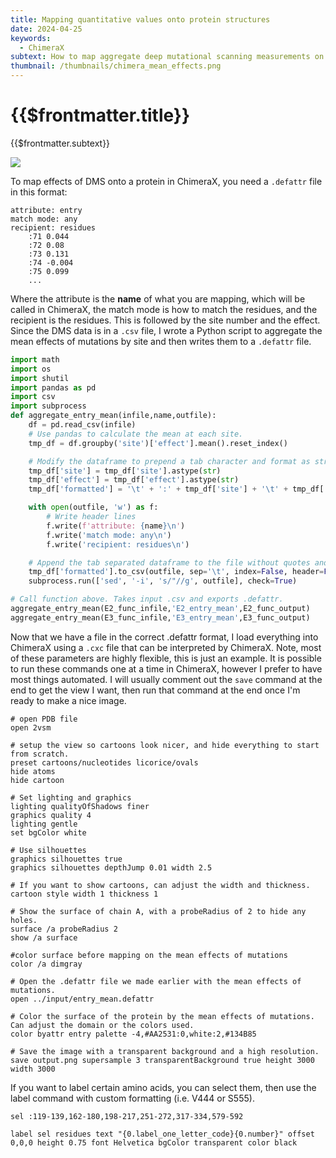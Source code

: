 ```yaml
---
title: Mapping quantitative values onto protein structures
date: 2024-04-25
keywords:
  - ChimeraX
subtext: How to map aggregate deep mutational scanning measurements on a protein structure using ChimeraX.
thumbnail: /thumbnails/chimera_mean_effects.png
---
```


<div class='prose dark:prose-dark dark:prose-invert'>
<h1> {{$frontmatter.title}} </h1>

{{$frontmatter.subtext}}

<div class="flex justify-center items-center">
    <img src="/images/entry_tetramer_better.png" class="sm:w-1/6 md:w-1/4 lg:w-1/2"/>
</div>


To map effects of DMS onto a protein in ChimeraX, you need a <code>.defattr</code> file in this format:

```tsv
attribute: entry
match mode: any
recipient: residues
	:71	0.044
	:72	0.08
	:73	0.131
	:74	-0.004
	:75	0.099
    ...
```


Where the attribute is the **name** of what you are mapping, which will be called in ChimeraX, the match mode is how to match the residues, and the recipient is the residues. This is followed by the site number and the effect. Since the DMS data is in a `.csv` file, I wrote a Python script to aggregate the mean effects of mutations by site and then writes them to a `.defattr` file.


```python
import math
import os
import shutil
import pandas as pd
import csv
import subprocess
def aggregate_entry_mean(infile,name,outfile):
    df = pd.read_csv(infile)
    # Use pandas to calculate the mean at each site.
    tmp_df = df.groupby('site')['effect'].mean().reset_index()

    # Modify the dataframe to prepend a tab character and format as strings
    tmp_df['site'] = tmp_df['site'].astype(str)
    tmp_df['effect'] = tmp_df['effect'].astype(str)
    tmp_df['formatted'] = '\t' + ':' + tmp_df['site'] + '\t' + tmp_df['effect']

    with open(outfile, 'w') as f:
        # Write header lines
        f.write(f'attribute: {name}\n')
        f.write('match mode: any\n')
        f.write('recipient: residues\n')

    # Append the tab separated dataframe to the file without quotes and with an escape character
    tmp_df['formatted'].to_csv(outfile, sep='\t', index=False, header=False, mode='a')
    subprocess.run(['sed', '-i', 's/"//g', outfile], check=True)

# Call function above. Takes input .csv and exports .defattr.
aggregate_entry_mean(E2_func_infile,'E2_entry_mean',E2_func_output)
aggregate_entry_mean(E3_func_infile,'E3_entry_mean',E3_func_output)
```

Now that we have a file in the correct .defattr format, I load everything into ChimeraX using a `.cxc` file that can be interpreted by ChimeraX. Note, most of these parameters are highly flexible, this is just an example. It is possible to run these commands one at a time in ChimeraX, however I prefer to have most things automated. I will usually comment out the `save` command at the end to get the view I want, then run that command at the end once I'm ready to make a nice image.

```tsv
# open PDB file
open 2vsm

# setup the view so cartoons look nicer, and hide everything to start from scratch.
preset cartoons/nucleotides licorice/ovals
hide atoms
hide cartoon

# Set lighting and graphics
lighting qualityOfShadows finer
graphics quality 4
lighting gentle
set bgColor white

# Use silhouettes
graphics silhouettes true
graphics silhouettes depthJump 0.01 width 2.5

# If you want to show cartoons, can adjust the width and thickness.
cartoon style width 1 thickness 1

# Show the surface of chain A, with a probeRadius of 2 to hide any holes.
surface /a probeRadius 2
show /a surface

#color surface before mapping on the mean effects of mutations
color /a dimgray

# Open the .defattr file we made earlier with the mean effects of mutations.
open ../input/entry_mean.defattr

# Color the surface of the protein by the mean effects of mutations. Can adjust the domain or the colors used.
color byattr entry palette -4,#AA2531:0,white:2,#134B85

# Save the image with a transparent background and a high resolution.
save output.png supersample 3 transparentBackground true height 3000 width 3000
```


If you want to label certain amino acids, you can select them, then use the label command with custom formatting (i.e. V444 or S555).

```tsv
sel :119-139,162-180,198-217,251-272,317-334,579-592

label sel residues text "{0.label_one_letter_code}{0.number}" offset 0,0,0 height 0.75 font Helvetica bgColor transparent color black
```
</div>